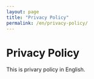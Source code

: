 ```yaml
---
layout: page
title: "Privacy Policy"
permalink: /en/privacy-policy/
---
```


# Privacy Policy

This is privary policy in English.
